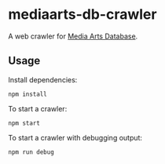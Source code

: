 # mediaarts-db-crawler

A web crawler for [Media Arts Database](http://mediaarts-db.jp/).

## Usage

Install dependencies:

```shell
npm install
```

To start a crawler:

```shell
npm start
```

To start a crawler with debugging output:

```shell
npm run debug
```
